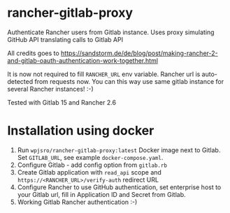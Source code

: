 # rancher-gitlab-proxy
Authenticate Rancher users from Gitlab instance. Uses proxy simulating GitHub API translating calls to Gitlab API

All credits goes to https://sandstorm.de/de/blog/post/making-rancher-2-and-gitlab-oauth-authentication-work-together.html

It is now not required to fill `RANCHER_URL` env variable. Rancher url is auto-detected from requests now. You can this way use same gitlab instance for several Rancher instances! :-)

Tested with Gitlab 15 and Rancher 2.6

# Installation using docker

1. Run `wpjsro/rancher-gitlab-proxy:latest` Docker image next to Gitlab. Set `GITLAB_URL`, see example `docker-compose.yaml`. 
1. Configure Gitlab - add config option from `gitlab.rb`
1. Create Gitlab application with `read_api` scope and `https://<RANCHER_URL>/verify-auth` redirect URL
1. Configure Rancher to use GitHub authentication, set enterprise host to your Gitlab url, fill in Application ID and Secret from Gitlab.
1. Working Gitlab Rancher authentication :-)
